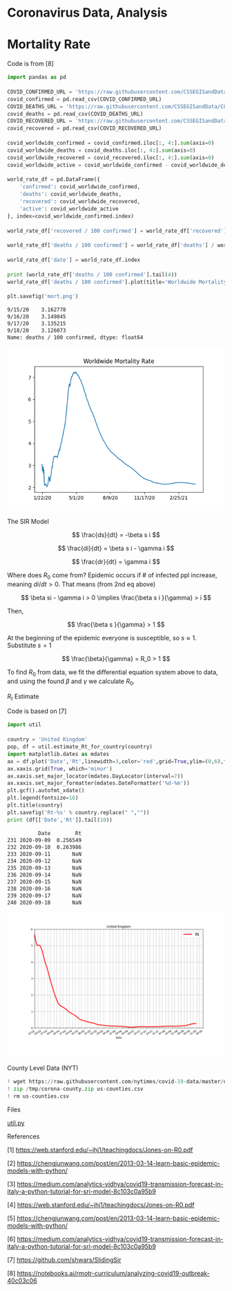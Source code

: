 # Coronavirus Data, Analysis

# Mortality Rate

Code is from [8]

<a mame='mortality'/>

```python
import pandas as pd

COVID_CONFIRMED_URL = 'https://raw.githubusercontent.com/CSSEGISandData/COVID-19/master/csse_covid_19_data/csse_covid_19_time_series/time_series_covid19_confirmed_global.csv'
covid_confirmed = pd.read_csv(COVID_CONFIRMED_URL)
COVID_DEATHS_URL = 'https://raw.githubusercontent.com/CSSEGISandData/COVID-19/master/csse_covid_19_data/csse_covid_19_time_series/time_series_covid19_deaths_global.csv'
covid_deaths = pd.read_csv(COVID_DEATHS_URL)
COVID_RECOVERED_URL = 'https://raw.githubusercontent.com/CSSEGISandData/COVID-19/master/csse_covid_19_data/csse_covid_19_time_series/time_series_covid19_recovered_global.csv'
covid_recovered = pd.read_csv(COVID_RECOVERED_URL)

covid_worldwide_confirmed = covid_confirmed.iloc[:, 4:].sum(axis=0)
covid_worldwide_deaths = covid_deaths.iloc[:, 4:].sum(axis=0)
covid_worldwide_recovered = covid_recovered.iloc[:, 4:].sum(axis=0)
covid_worldwide_active = covid_worldwide_confirmed - covid_worldwide_deaths - covid_worldwide_recovered

world_rate_df = pd.DataFrame({
    'confirmed': covid_worldwide_confirmed,
    'deaths': covid_worldwide_deaths,
    'recovered': covid_worldwide_recovered,
    'active': covid_worldwide_active
}, index=covid_worldwide_confirmed.index)

world_rate_df['recovered / 100 confirmed'] = world_rate_df['recovered'] / world_rate_df['confirmed'] * 100

world_rate_df['deaths / 100 confirmed'] = world_rate_df['deaths'] / world_rate_df['confirmed'] * 100

world_rate_df['date'] = world_rate_df.index

print (world_rate_df['deaths / 100 confirmed'].tail(4))
world_rate_df['deaths / 100 confirmed'].plot(title='Worldwide Mortality Rate')

plt.savefig('mort.png')
```

```text
9/15/20    3.162778
9/16/20    3.149845
9/17/20    3.135215
9/18/20    3.126073
Name: deaths / 100 confirmed, dtype: float64
```

![](mort.png)


The SIR Model

$$
\frac{ds}{dt} = -\beta s i
$$

$$
\frac{di}{dt} = \beta s i - \gamma i
$$

$$
\frac{dr}{dt} = \gamma i
$$

Where does $R_0$ come from? Epidemic occurs if \# of infected ppl
increase, meaning $di / dt > 0$. That means (from 2nd eq above)

$$
\beta si - \gamma i > 0  \implies \frac{\beta s i }{\gamma} > i
$$

Then,

$$
\frac{\beta s }{\gamma} > 1
$$

At the beginning of the epidemic everyone is susceptible, so $s
\approx 1$. Substitute $s=1$

$$
\frac{\beta}{\gamma} = R_0 > 1
$$

To find $R_0$ from data, we fit the differential equation system above
to data, and using the found $\beta$ and $\gamma$ we calculate $R_0$.

<a name='Rt'/>

$R_t$ Estimate

Code is based on [7]

```python
import util

country = 'United Kingdom'
pop, df = util.estimate_Rt_for_country(country)
import matplotlib.dates as mdates
ax = df.plot('Date','Rt',linewidth=3,color='red',grid=True,ylim=(0,6),figsize=(12,8))
ax.xaxis.grid(True, which='minor')
ax.xaxis.set_major_locator(mdates.DayLocator(interval=7))
ax.xaxis.set_major_formatter(mdates.DateFormatter('%d-%m'))
plt.gcf().autofmt_xdate()
plt.legend(fontsize=16)
plt.title(country)
plt.savefig('Rt-%s' % country.replace(" ",""))
print (df[['Date','Rt']].tail(10))
```

```text
          Date        Rt
231 2020-09-09  0.256549
232 2020-09-10  0.263986
233 2020-09-11       NaN
234 2020-09-12       NaN
235 2020-09-13       NaN
236 2020-09-14       NaN
237 2020-09-15       NaN
238 2020-09-16       NaN
239 2020-09-17       NaN
240 2020-09-18       NaN
```

![](Rt-UnitedKingdom.png)

County Level Data (NYT)

```python
! wget https://raw.githubusercontent.com/nytimes/covid-19-data/master/us-counties.csv
! zip /tmp/corona-county.zip us-counties.csv
! rm us-counties.csv
```

Files

[util.py](util.py)

References

[1] https://web.stanford.edu/~jhj1/teachingdocs/Jones-on-R0.pdf

[2] https://chengjunwang.com/post/en/2013-03-14-learn-basic-epidemic-models-with-python/

[3] https://medium.com/analytics-vidhya/covid19-transmission-forecast-in-italy-a-python-tutorial-for-sri-model-8c103c0a95b9

[4] https://web.stanford.edu/~jhj1/teachingdocs/Jones-on-R0.pdf

[5] https://chengjunwang.com/post/en/2013-03-14-learn-basic-epidemic-models-with-python/

[6] https://medium.com/analytics-vidhya/covid19-transmission-forecast-in-italy-a-python-tutorial-for-sri-model-8c103c0a95b9

[7] https://github.com/shwars/SlidingSir

[8] https://notebooks.ai/rmotr-curriculum/analyzing-covid19-outbreak-40c03c06


